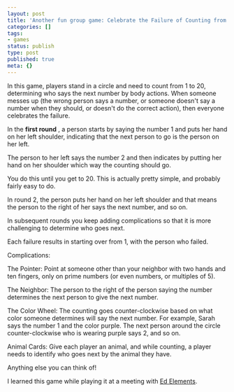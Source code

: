 ```yaml
---
layout: post
title: 'Another fun group game: Celebrate the Failure of Counting from 1 to 20'
categories: []
tags:
- games
status: publish
type: post
published: true
meta: {}
---
```


In this game, players stand in a circle and need to count from 1 to 20, determining who says the next number by body actions. When someone messes up (the wrong person says a number, or someone doesn't say a number when they should, or doesn't do the correct action), then everyone celebrates the failure.

In the 
**first round**
, a person starts by saying the number 1 and puts her hand on her left shoulder, indicating that the next person to go is the person on her left.

The person to her left says the number 2 and then indicates by putting her hand on her shoulder which way the counting should go.

You do this until you get to 20. This is actually pretty simple, and probably fairly easy to do.

In round 2, the person puts her hand on her left shoulder and that means the person to the right of her says the next number, and so on.

In subsequent rounds you keep adding complications so that it is more challenging to determine who goes next.

Each failure results in starting over from 1, with the person who failed.

Complications:

The Pointer: Point at someone other than your neighbor with two hands and ten fingers, only on prime numbers (or even numbers, or multiples of 5).

The Neighbor: The person to the right of the person saying the number determines the next person to give the next number.

The Color Wheel: The counting goes counter-clockwise based on what color someone determines will say the next number. For example, Sarah says the number 1 and the color purple. The next person around the circle counter-clockwise who is wearing purple says 2, and so on.

Animal Cards: Give each player an animal, and while counting, a player needs to identify who goes next by the animal they have.

Anything else you can think of!

I learned this game while playing it at a meeting with 
[Ed Elements](http://edelements.com).

